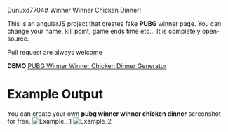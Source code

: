 Dunuxd7704# Winner Winner Chicken Dinner!

This is an angularJS project that creates fake **PUBG** winner page. You can change your name, kill point, game ends time etc... It is completely open-source.

Pull request are always welcome

**DEMO** [ PUBG Winner Winner Chicken Dinner Generator](http://hasbisevinc.com/pubg_winner_image_creator/)

# Example Output

You can create your own **pubg winner winner chicken dinner** screenshot for free.
![Example__1](https://raw.githubusercontent.com/hasbisevinc/WinnerWinnerChickenDinnerGenerator/master/example__1.png)
![Example_2](https://raw.githubusercontent.com/hasbisevinc/WinnerWinnerChickenDinnerGenerator/master/example_2.png)
